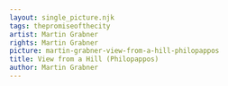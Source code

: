 ```yaml
---
layout: single_picture.njk
tags: thepromiseofthecity
artist: Martin Grabner
rights: Martin Grabner
picture: martin-grabner-view-from-a-hill-philopappos
title: View from a Hill (Philopappos)
author: Martin Grabner
---
```

